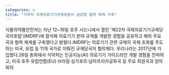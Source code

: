 ```yaml
---
categories: a
title: "식약처 국제의료기기규제포럼서 글로벌 협력 체계 구축"
---
```

식품의약품안전처는 지난 12~16일 호주 시드니에서 열린 &#39;제22차 국제의료기기규제당국자포럼&#39;(IMDRF)에 참석해 의료기기 분야 규제를 개발한 경험을 공유하고 해외 주요국과 협력 체계를 구축했다고 밝혔다.IMDRF는 의료기기 관련 규제의 국제 조화를 주도하는 미국, 유럽 등 11개 국가로 이뤄진 규제당국자 협의체다. 우리나라는 2017년에 가입했다.26일 총회에서 식약처는 인공지능(AI) 의료기기 가이드라인 개발 경험을 전파하고, 미국·호주·유럽연합(EU)·브라질·싱가포르·남아프리카공화국 등 주요 회원국과 양자 회의